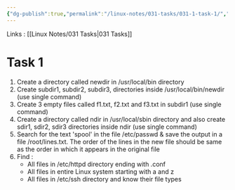 ```yaml
---
{"dg-publish":true,"permalink":"/linux-notes/031-tasks/031-1-task-1/","noteIcon":"","created":"2023-10-07T13:47:51.679+05:30","updated":"2023-10-13T17:11:40.560+05:30"}
---
```


Links : [[Linux Notes/031 Tasks\|031 Tasks]]

# Task 1

1. Create a directory called newdir in /usr/local/bin directory
2. Create subdir1, subdir2, subdir3, directories inside /usr/local/bin/newdir (use single command)
3. Create 3 empty files called f1.txt, f2.txt and f3.txt in subdir1 (use single command)
4. Create a directory called ndir in /usr/local/sbin directory and also create sdir1, sdir2, sdir3 directories inside ndir (use single command)
5. Search for the text 'spool' in the file /etc/passwd & save the output in a file /root/lines.txt. The order of the lines in the new file should be same as the order in which it appears in the original file
6. Find :
	- All files in /etc/httpd directory ending with .conf
	- All files in entire Linux system starting with a and z
	- All files in /etc/ssh directory and know their file types